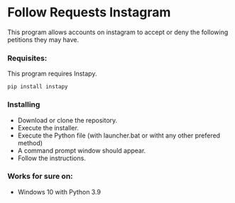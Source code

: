 # Follow Requests Instagram
This program allows accounts on instagram to accept or deny the following petitions they may have.

### Requisites:

This program requires Instapy.
```
pip install instapy
```

### Installing

- Download or clone the repository.
- Execute the installer.
- Execute the Python file (with launcher.bat or witht any other prefered method)
- A command prompt window should appear.
- Follow the instructions.

### Works for sure on:

- Windows 10 with Python 3.9
